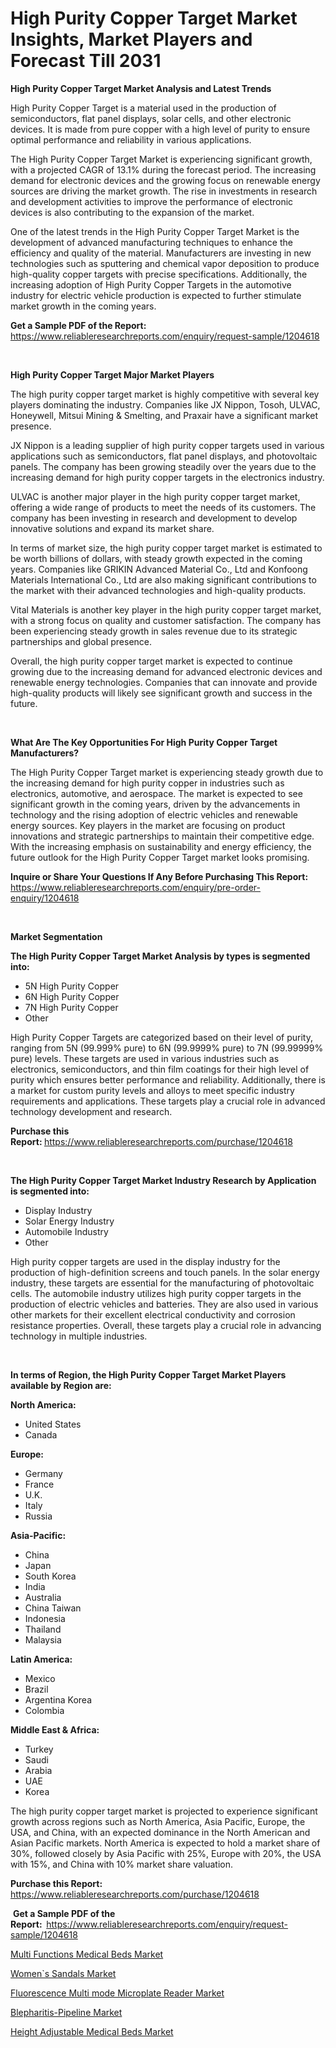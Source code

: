 <p><h1>High Purity Copper Target Market Insights, Market Players and Forecast Till 2031</h1></p><p><strong>High Purity Copper Target Market Analysis and Latest Trends</strong></p>
<p><p>High Purity Copper Target is a material used in the production of semiconductors, flat panel displays, solar cells, and other electronic devices. It is made from pure copper with a high level of purity to ensure optimal performance and reliability in various applications.</p><p>The High Purity Copper Target Market is experiencing significant growth, with a projected CAGR of 13.1% during the forecast period. The increasing demand for electronic devices and the growing focus on renewable energy sources are driving the market growth. The rise in investments in research and development activities to improve the performance of electronic devices is also contributing to the expansion of the market.</p><p>One of the latest trends in the High Purity Copper Target Market is the development of advanced manufacturing techniques to enhance the efficiency and quality of the material. Manufacturers are investing in new technologies such as sputtering and chemical vapor deposition to produce high-quality copper targets with precise specifications. Additionally, the increasing adoption of High Purity Copper Targets in the automotive industry for electric vehicle production is expected to further stimulate market growth in the coming years.</p></p>
<p><strong>Get a Sample PDF of the Report:&nbsp;</strong> <a href="https://www.reliableresearchreports.com/enquiry/request-sample/1204618">https://www.reliableresearchreports.com/enquiry/request-sample/1204618</a></p>
<p>&nbsp;</p>
<p><strong>High Purity Copper Target Major Market Players</strong></p>
<p><p>The high purity copper target market is highly competitive with several key players dominating the industry. Companies like JX Nippon, Tosoh, ULVAC, Honeywell, Mitsui Mining & Smelting, and Praxair have a significant market presence. </p><p>JX Nippon is a leading supplier of high purity copper targets used in various applications such as semiconductors, flat panel displays, and photovoltaic panels. The company has been growing steadily over the years due to the increasing demand for high purity copper targets in the electronics industry.</p><p>ULVAC is another major player in the high purity copper target market, offering a wide range of products to meet the needs of its customers. The company has been investing in research and development to develop innovative solutions and expand its market share.</p><p>In terms of market size, the high purity copper target market is estimated to be worth billions of dollars, with steady growth expected in the coming years. Companies like GRIKIN Advanced Material Co., Ltd and Konfoong Materials International Co., Ltd are also making significant contributions to the market with their advanced technologies and high-quality products.</p><p>Vital Materials is another key player in the high purity copper target market, with a strong focus on quality and customer satisfaction. The company has been experiencing steady growth in sales revenue due to its strategic partnerships and global presence.</p><p>Overall, the high purity copper target market is expected to continue growing due to the increasing demand for advanced electronic devices and renewable energy technologies. Companies that can innovate and provide high-quality products will likely see significant growth and success in the future.</p></p>
<p>&nbsp;</p>
<p><strong>What Are The Key Opportunities For High Purity Copper Target Manufacturers?</strong></p>
<p><p>The High Purity Copper Target market is experiencing steady growth due to the increasing demand for high purity copper in industries such as electronics, automotive, and aerospace. The market is expected to see significant growth in the coming years, driven by the advancements in technology and the rising adoption of electric vehicles and renewable energy sources. Key players in the market are focusing on product innovations and strategic partnerships to maintain their competitive edge. With the increasing emphasis on sustainability and energy efficiency, the future outlook for the High Purity Copper Target market looks promising.</p></p>
<p><strong>Inquire or Share Your Questions If Any Before Purchasing This Report:</strong> <a href="https://www.reliableresearchreports.com/enquiry/pre-order-enquiry/1204618">https://www.reliableresearchreports.com/enquiry/pre-order-enquiry/1204618</a></p>
<p>&nbsp;</p>
<p><strong>Market Segmentation</strong></p>
<p><strong>The High Purity Copper Target Market Analysis by types is segmented into:</strong></p>
<p><ul><li>5N High Purity Copper</li><li>6N High Purity Copper</li><li>7N High Purity Copper</li><li>Other</li></ul></p>
<p><p>High Purity Copper Targets are categorized based on their level of purity, ranging from 5N (99.999% pure) to 6N (99.9999% pure) to 7N (99.99999% pure) levels. These targets are used in various industries such as electronics, semiconductors, and thin film coatings for their high level of purity which ensures better performance and reliability. Additionally, there is a market for custom purity levels and alloys to meet specific industry requirements and applications. These targets play a crucial role in advanced technology development and research.</p></p>
<p><strong>Purchase this Report:&nbsp;</strong><a href="https://www.reliableresearchreports.com/purchase/1204618">https://www.reliableresearchreports.com/purchase/1204618</a></p>
<p>&nbsp;</p>
<p><strong>The High Purity Copper Target Market Industry Research by Application is segmented into:</strong></p>
<p><ul><li>Display Industry</li><li>Solar Energy Industry</li><li>Automobile Industry</li><li>Other</li></ul></p>
<p><p>High purity copper targets are used in the display industry for the production of high-definition screens and touch panels. In the solar energy industry, these targets are essential for the manufacturing of photovoltaic cells. The automobile industry utilizes high purity copper targets in the production of electric vehicles and batteries. They are also used in various other markets for their excellent electrical conductivity and corrosion resistance properties. Overall, these targets play a crucial role in advancing technology in multiple industries.</p></p>
<p>&nbsp;</p>
<p><strong>In terms of Region, the High Purity Copper Target Market Players available by Region are:</strong></p>
<p>
    <p> <strong> North America: </strong>
        <ul>
            <li>United States</li>
            <li>Canada</li>
        </ul>
        </p> 
    <p> <strong> Europe: </strong>
        <ul>
            <li>Germany</li>
            <li>France</li>
            <li>U.K.</li>
            <li>Italy</li>
            <li>Russia</li>
        </ul>
        </p> 
    <p> <strong> Asia-Pacific: </strong>
        <ul>
            <li>China</li>
            <li>Japan</li>
            <li>South Korea</li>
            <li>India</li>
            <li>Australia</li>
            <li>China Taiwan</li>
            <li>Indonesia</li>
            <li>Thailand</li>
            <li>Malaysia</li>
        </ul>
        </p> 
    <p> <strong> Latin America: </strong>
        <ul>
            <li>Mexico</li>
            <li>Brazil</li>
            <li>Argentina Korea</li>
            <li>Colombia</li>
        </ul>
        </p> 
    <p> <strong> Middle East & Africa: </strong>
        <ul>
            <li>Turkey</li>
            <li>Saudi</li>
            <li>Arabia</li>
            <li>UAE</li>
            <li>Korea</li>
        </ul>
    </p>
    </p>
<p><p>The high purity copper target market is projected to experience significant growth across regions such as North America, Asia Pacific, Europe, the USA, and China, with an expected dominance in the North American and Asian Pacific markets. North America is expected to hold a market share of 30%, followed closely by Asia Pacific with 25%, Europe with 20%, the USA with 15%, and China with 10% market share valuation.</p></p>
<p><strong>Purchase this Report: </strong><a href="https://www.reliableresearchreports.com/purchase/1204618">https://www.reliableresearchreports.com/purchase/1204618</a></p>
<p>&nbsp;<strong>Get a Sample PDF of the Report:&nbsp;&nbsp;</strong><a href="https://www.reliableresearchreports.com/enquiry/request-sample/1204618">https://www.reliableresearchreports.com/enquiry/request-sample/1204618</a></p>
<p><strong></strong></p>
<p><p><a href="https://medium.com/@sarademiri71/multi-functions-medical-beds-market-analysis-its-cagr-market-segmentation-and-global-industry-b8661f159d6a">Multi Functions Medical Beds Market</a></p><p><a href="https://github.com/Airanohannonzb68e5pb53oc1/Market-Research-Report-List-1/blob/main/womens-sandals-market.md">Women`s Sandals Market</a></p><p><a href="https://medium.com/@ashleyhills1920/fluorescence-multi-mode-microplate-reader-market-analysis-and-sze-forecasted-for-period-from-2024-57608d6b50fd">Fluorescence Multi mode Microplate Reader Market</a></p><p><a href="https://github.com/fiixsa/Market-Research-Report-List-1/blob/main/blepharitis-pipeline-market.md">Blepharitis-Pipeline Market</a></p><p><a href="https://medium.com/@sarademiri71/height-adjustable-medical-beds-market-analysis-its-cagr-market-segmentation-and-global-industry-3bc51ada406c">Height Adjustable Medical Beds Market</a></p></p>
